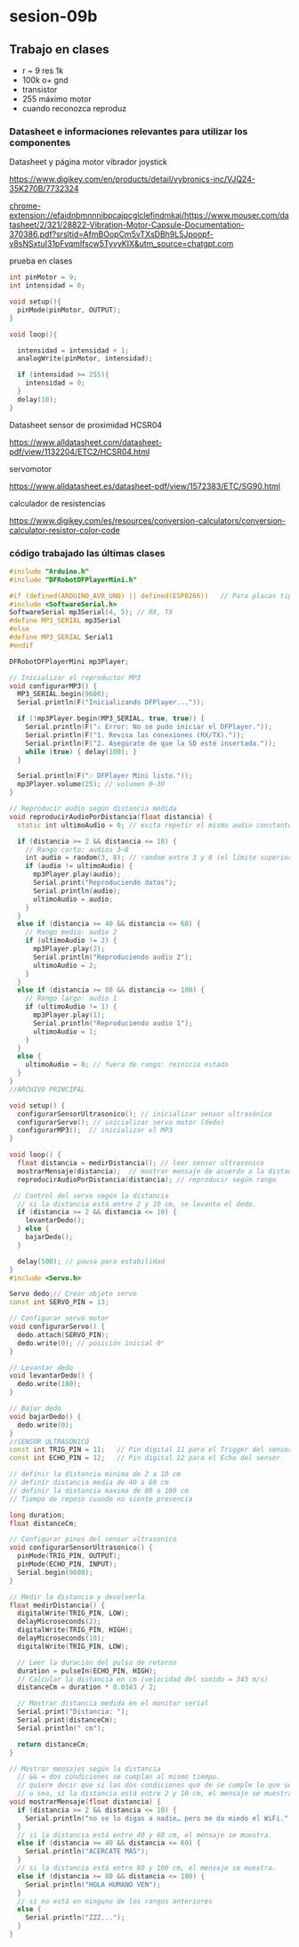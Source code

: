 # sesion-09b

## Trabajo en clases

- r   ~ 9 res 1k
- 100k o+ gnd
- transistor
- 255 máximo motor
- cuando reconozca reproduz
  
### Datasheet e informaciones relevantes para utilizar los componentes

Datasheet y página motor vibrador joystick

<https://www.digikey.com/en/products/detail/vybronics-inc/VJQ24-35K270B/7732324>

<chrome-extension://efaidnbmnnnibpcajpcglclefindmkaj/https://www.mouser.com/datasheet/2/321/28822-Vibration-Motor-Capsule-Documentation-370386.pdf?srsltid=AfmBOopCm5vTXsDBh9L5Jpoopf-v8sNSxtuI31pFvqmlfscw5TyvyKIX&utm_source=chatgpt.com>

prueba en clases

```cpp
int pinMotor = 9;
int intensidad = 0;

void setup(){
  pinMode(pinMotor, OUTPUT);
}

void loop(){

  intensidad = intensidad + 1;
  analogWrite(pinMotor, intensidad);

  if (intensidad >= 255){
    intensidad = 0;
  }
  delay(10);
}
```

Datasheet sensor de proximidad HCSR04

<https://www.alldatasheet.com/datasheet-pdf/view/1132204/ETC2/HCSR04.html>

servomotor

 <https://www.alldatasheet.es/datasheet-pdf/view/1572383/ETC/SG90.html>

calculador de resistencias

 <https://www.digikey.com/es/resources/conversion-calculators/conversion-calculator-resistor-color-code>

### código trabajado las últimas clases

```cpp
#include "Arduino.h"
#include "DFRobotDFPlayerMini.h"

#if (defined(ARDUINO_AVR_UNO) || defined(ESP8266))   // Para placas tipo UNO o ESP8266
#include <SoftwareSerial.h>
SoftwareSerial mp3Serial(4, 5); // RX, TX
#define MP3_SERIAL mp3Serial
#else
#define MP3_SERIAL Serial1
#endif

DFRobotDFPlayerMini mp3Player;

// Inicializar el reproductor MP3
void configurarMP3() {
  MP3_SERIAL.begin(9600);
  Serial.println(F("Inicializando DFPlayer..."));

  if (!mp3Player.begin(MP3_SERIAL, true, true)) {
    Serial.println(F("⚠️ Error: No se pudo iniciar el DFPlayer."));
    Serial.println(F("1. Revisa las conexiones (RX/TX)."));
    Serial.println(F("2. Asegúrate de que la SD esté insertada."));
    while (true) { delay(100); }
  }

  Serial.println(F("🎶 DFPlayer Mini listo."));
  mp3Player.volume(25); // volumen 0–30
}

// Reproducir audio según distancia medida
void reproducirAudioPorDistancia(float distancia) {
  static int ultimoAudio = 0; // evita repetir el mismo audio constantemente

  if (distancia >= 2 && distancia <= 18) {
    // Rango corto: audios 3–8
    int audio = random(3, 8); // random entre 3 y 8 (el límite superior no se incluye)
    if (audio != ultimoAudio) {
      mp3Player.play(audio);
      Serial.print("Reproduciendo datos");
      Serial.println(audio);
      ultimoAudio = audio;
    }
  } 
  else if (distancia >= 40 && distancia <= 60) {
    // Rango medio: audio 2
    if (ultimoAudio != 2) {
      mp3Player.play(2);
      Serial.println("Reproduciendo audio 2");
      ultimoAudio = 2;
    }
  } 
  else if (distancia >= 80 && distancia <= 100) {
    // Rango largo: audio 1
    if (ultimoAudio != 1) {
      mp3Player.play(1);
      Serial.println("Reproduciendo audio 1");
      ultimoAudio = 1;
    }
  } 
  else {
    ultimoAudio = 0; // fuera de rango: reinicia estado
  }
}
//ARCHIVO PRINCIPAL

void setup() {
  configurarSensorUltrasonico(); // inicializar sensor ultrasónico
  configurarServo(); // inicializar servo motor (dedo)
  configurarMP3();  // inicializar el MP3
}

void loop() {
  float distancia = medirDistancia(); // leer sensor ultrasonico
  mostrarMensaje(distancia);  // mostrar mensaje de acuerdo a la distancia
  reproducirAudioPorDistancia(distancia); // reproducir según rango

 // Control del servo según la distancia
  // si la distancia está entre 2 y 10 cm, se levanta el dedo.
  if (distancia >= 2 && distancia <= 10) {
    levantarDedo();
  } else {
    bajarDedo();
  }

  delay(500); // pausa para estabilidad
}
#include <Servo.h>

Servo dedo;// Crear objeto servo
const int SERVO_PIN = 13;

// Configurar servo motor
void configurarServo() {
  dedo.attach(SERVO_PIN);
  dedo.write(0); // posición inicial 0°
}

// Levantar dedo
void levantarDedo() {
  dedo.write(180);
}

// Bajar dedo
void bajarDedo() {
  dedo.write(0);
}
//SENSOR ULTRASÓNICO
const int TRIG_PIN = 11;   // Pin digital 11 para el Trigger del sensor
const int ECHO_PIN = 12;   // Pin digital 12 para el Echo del sensor

// definir la distancia minima de 2 a 10 cm
// definir distancia media de 40 a 60 cm
// definir la distancia maxima de 80 a 100 cm
// Tiempo de reposo cuando no siente presencia 

long duration;
float distanceCm;

// Configurar pines del sensor ultrasonico
void configurarSensorUltrasonico() {
  pinMode(TRIG_PIN, OUTPUT);
  pinMode(ECHO_PIN, INPUT);
  Serial.begin(9600);
}

// Medir la distancia y devolverla
float medirDistancia() {
  digitalWrite(TRIG_PIN, LOW);
  delayMicroseconds(2);
  digitalWrite(TRIG_PIN, HIGH);
  delayMicroseconds(10);
  digitalWrite(TRIG_PIN, LOW);

  // Leer la duración del pulso de retorno
  duration = pulseIn(ECHO_PIN, HIGH);
  // Calcular la distancia en cm (velocidad del sonido = 343 m/s)
  distanceCm = duration * 0.0343 / 2;

  // Mostrar distancia medida en el monitor serial
  Serial.print("Distancia: ");
  Serial.print(distanceCm);
  Serial.println(" cm");

  return distanceCm;
}

// Mostrar mensajes según la distancia
  // && = dos condiciones se cumplan al mismo tiempo.
  // quiere decir que si las dos condiciones que de se cumple lo que sea que pida
  // o sea, si la distancia está entre 2 y 10 cm, el mensaje se muestra.
void mostrarMensaje(float distancia) {
  if (distancia >= 2 && distancia <= 10) {
    Serial.println("no se lo digas a nadie… pero me da miedo el WiFi.");
  }
  // si la distancia está entre 40 y 60 cm, el mensaje se muestra.
  else if (distancia >= 40 && distancia <= 60) {
    Serial.println("ACERCATE MAS");
  }
  // si la distancia está entre 80 y 100 cm, el mensaje se muestra.
  else if (distancia >= 80 && distancia <= 100) {
    Serial.println("HOLA HUMANO VEN");
  }
  // si no está en ninguno de los rangos anteriores
  else {
    Serial.println("ZZZ...");
  }
}
```
